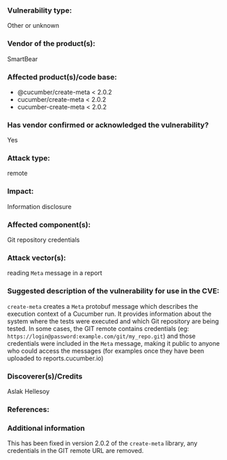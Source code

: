 ### Vulnerability type:
Other or unknown

### Vendor of the product(s):
SmartBear

### Affected product(s)/code base:
 - @cucumber/create-meta < 2.0.2
 - cucumber/create-meta < 2.0.2
 - cucumber-create-meta < 2.0.2

### Has vendor confirmed or acknowledged the vulnerability?
Yes

### Attack type:
remote

### Impact:
Information disclosure

### Affected component(s):
Git repository credentials

### Attack vector(s):
reading `Meta` message in a report

### Suggested description of the vulnerability for use in the CVE:

`create-meta` creates a `Meta` protobuf message which describes the execution context of a Cucumber run. It provides information about the system where the tests were executed and which Git repository are being tested.
In some cases, the GIT remote contains credentials (eg: `https://login@password:example.com/git/my_repo.git`) and those credentials were included in the `Meta` message, making it public to anyone who could access the messages (for examples once they have been uploaded to reports.cucumber.io)

### Discoverer(s)/Credits
Aslak Hellesoy

### References:

### Additional information
This has been fixed in version 2.0.2 of the `create-meta` library, any credentials in the GIT remote URL are removed.